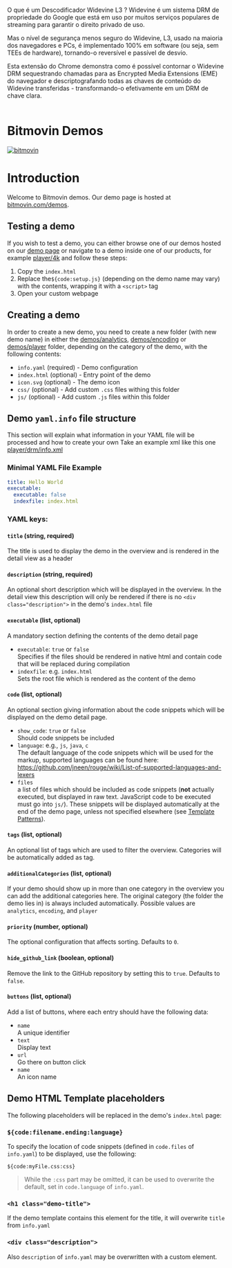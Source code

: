 </br>
O que é um Descodificador Widevine L3 ?
Widevine é um sistema DRM de propriedade do Google que está em uso por muitos serviços populares de streaming para garantir o direito privado de uso.

Mas o nível de segurança menos seguro do Widevine, L3, usado na maioria dos navegadores e PCs, é implementado 100% em software (ou seja, sem TEEs de hardware), tornando-o reversível e passível de desvio.

Esta extensão do Chrome demonstra como é possível contornar o Widevine DRM sequestrando chamadas para as Encrypted Media Extensions (EME) do navegador e descriptografando todas as chaves de conteúdo do Widevine transferidas - transformando-o efetivamente em um DRM de chave clara.
</br>
</br>

# Bitmovin Demos
[![bitmovin](http://bitmovin-a.akamaihd.net/webpages/bitmovin-logo-github.png)](http://www.bitmovin.com)

# Introduction
Welcome to Bitmovin demos. Our demo page is hosted at [bitmovin.com/demos](https://bitmovin.com/demos/).

## Testing a demo

If you wish to test a demo, you can either browse one of our demos hosted on our [demo page](https://bitmovin.com/demos/) or 
navigate to a demo inside one of our products, for example [player/4k](./player/4k) and follow these steps:
  1. Copy the `index.html`
  1. Replace the`${code:setup.js}` (depending on the demo name may vary) with the contents, wrapping it with a `<script>` tag
  1. Open your custom webpage

## Creating a demo
In order to create a new demo, you need to create a new folder (with new demo name) in either the
[demos/analytics](./demos/analytics), [demos/encoding](./demos/encoding) or [demos/player](./demos/player) folder,
depending on the category of the demo, with the following contents:

- `info.yaml` (required) - Demo configuration
- `index.html` (optional) - Entry point of the demo
- `icon.svg` (optional) - The demo icon
- `css/` (optional) - Add custom `.css` files withing this folder
- `js/` (optional) - Add custom `.js` files within this folder

## Demo `yaml.info` file structure

This section will explain what information in your YAML file will be processed and how to create your own
Take an example xml like this one [player/drm/info.xml](./demos/player/drm/info.yaml)

### Minimal YAML File Example

```yaml
title: Hello World
executable:
  executable: false
  indexfile: index.html
```

### YAML keys:

#### `title` (string, required)

The title is used to display the demo in the overview and is rendered in the detail view as a header

#### `description` (string, required)

An optional short description which will be displayed in the overview. In the detail view this description will only be rendered if there is no `<div class="description">` in the demo's `index.html` file

#### `executable` (list, optional)

A mandatory section defining the contents of the demo detail page

- `executable`: `true` or `false`  
  Specifies if the files should be rendered in native html and contain code that will be replaced during compilation
- `indexfile`: e.g. `index.html`  
  Sets the root file which is rendered as the content of the demo

#### `code` (list, optional)

An optional section giving information about the code snippets which will be displayed on the demo detail page.

- `show_code`: `true` or `false`  
  Should code snippets be included
- `language`: e.g., `js`, `java`, `c`  
  The default language of the code snippets which will be used for the markup, supported languages can be found here: https://github.com/jneen/rouge/wiki/List-of-supported-languages-and-lexers
- `files`  
  a list of files which should be included as code snippets (**not** actually executed, but displayed in raw text. JavaScript code to be executed must go into `js/`).
  These snippets will be displayed automatically at the end of the demo page, unless not specified elsewhere (see [Template Patterns](#demo-html-template-placeholders)).

#### `tags` (list, optional)

An optional list of tags which are used to filter the overview. Categories will be automatically added as tag.

#### `additionalCategories` (list, optional)

If your demo should show up in more than one category in the overview you can add the additional categories here.
The original category (the folder the demo lies in) is always included automatically.
Possible values are `analytics`, `encoding`, and `player`

#### `priority` (number, optional)

The optional configuration that affects sorting. Defaults to `0`.

#### `hide_github_link` (boolean, optional)

Remove the link to the GitHub repository by setting this to `true`. Defaults to `false`.

#### `buttons` (list, optional)

Add a list of buttons, where each entry should have the following data:

- `name`  
  A unique identifier
- `text`  
  Display text
- `url`  
  Go there on button click
- `name`  
  An icon name

## Demo HTML Template placeholders

The following placeholders will be replaced in the demo's `index.html` page:

### `${code:filename.ending:language}`

To specify the location of code snippets (defined in `code.files` of `info.yaml`) to be displayed, use the following:

```
${code:myFile.css:css}
```

> While the `:css` part may be omitted, it can be used to overwrite the default, set in `code.language` of `info.yaml`.

### `<h1 class="demo-title">`

If the demo template contains this element for the title, it will overwrite `title` from `info.yaml`

### `<div class="description">`

Also `description` of `info.yaml` may be overwritten with a custom element.
